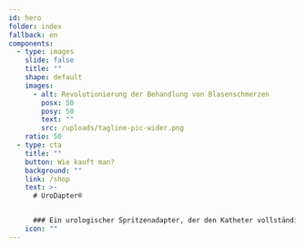 ```yaml
---
id: hero
folder: index
fallback: en
components:
  - type: images
    slide: false
    title: ""
    shape: default
    images:
      - alt: Revolutionierung der Behandlung von Blasenschmerzen
        posx: 50
        posy: 50
        text: ""
        src: /uploads/tagline-pic-wider.png
    ratio: 50
  - type: cta
    title: ""
    button: Wie kauft man?
    background: ""
    link: /shop
    text: >-
      # UroDapter®


      ### Ein urologischer Spritzenadapter, der den Katheter vollständig ersetzt, ermöglicht eine schmerz- und komplikationslose Blaseninstillation.
    icon: ""
---
```

